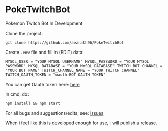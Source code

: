 # PokeTwitchBot
 Pokemon Twitch Bot In Development

Clone the project:

`git clone https://github.com/aezrath96/PokeTwitchBot`

Create `.env` file and fill in (EDIT) data:

`
MYSQL_USER = "YOUR MYSQL USERNAME"
MYSQL_PASSWORD = "YOUR MYSQL PASSWORD"
MYSQL_DATABASE = "YOUR MYSQL DATABASE"
TWITCH_BOT_CHANNEL = "YOUR BOT NAME"
TWITCH_CHANNEL_NAME = "YOUR TWITCH CHANNEL"
TWITCH_OAUTH_TOKEN = "oauth:BOT OAUTH TOKEN"
`

You can get Oauth token here:
[here](https://twitchapps.com/tmi/)

In cmd, do:

`npm install && npm start`

For all bugs and suggestions/edits, see:
[issues](https://github.com/aezrath96/PokeTwitchBot/issues)

When i feel like this is developed enough for use, i will publish a release.
